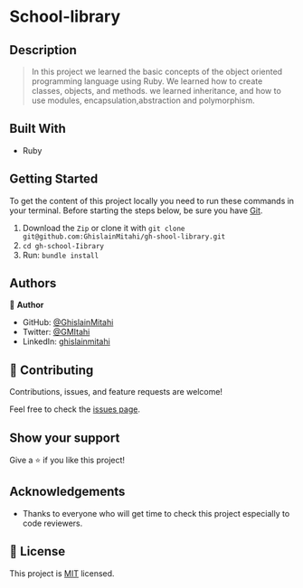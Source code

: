 # School-library

## Description

> In this project we learned the basic concepts of the object oriented programming language using Ruby. We learned how to create classes, objects, and methods. we learned inheritance, and how to use modules, encapsulation,abstraction and polymorphism.

## Built With

- Ruby

## Getting Started

To get the content of this project locally you need to run these commands in your terminal.
Before starting the steps below, be sure you have [Git](https://www.linode.com/docs/guides/how-to-install-git-on-linux-mac-and-windows/).

1. Download the `Zip` or clone it with `git clone git@github.com:GhislainMitahi/gh-shool-library.git`
2. `cd gh-school-Iibrary`
3. Run: `bundle install`

## Authors

👤 **Author**

- GitHub: [@GhislainMitahi](https://github.com/GhislainMitahi)
- Twitter: [@GMItahi](https://https://twitter.com/GMitahi)
- LinkedIn: [ghislainmitahi](https://linkedin.com/in/ghislain-mitahi/)

## 🤝 Contributing

Contributions, issues, and feature requests are welcome!

Feel free to check the [issues page](https://github.com/GhislainMitahi/gh-shool-library/issues).

## Show your support

Give a ⭐️ if you like this project!

## Acknowledgements

- Thanks to everyone who will get time to check this project especially to code reviewers.

## 📝 License

This project is [MIT](./MIT.md) licensed.